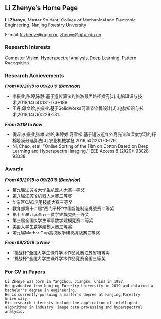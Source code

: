 ## Li Zhenye's Home Page

**Li   Zhenye**, Master Student, College of Mechanical and Electronic Engineering, Nanjing Forestry University

E-mail: li.zhenye@qq.com; zhenye@njfu.edu.cn.

### Research Interests

Computer Vision,  Hyperspectral Analysis, Deep Learning, Pattern Recognition

### Research Achievements

**_From 09/2015 to 09/2019 (Bachelor)_**
- 李振业,陈婷,陈静.基于遗传算法的旅游最优路径探究[J].电脑知识与技术,2018,14(34):181-183+188.
- 王丹,邱文珍,李振业.基于SolidWorks可调节伞骨设计[J].电脑知识与技术,2018,14(26):229-231.

**_From 2019 to Now_**
- 倪超,李振业,张雄,赵岭,朱婷婷,蒋雪松.基于短波近红外高光谱和深度学习的籽棉地膜分选算法[J].农业机械学报,2019,50(12):170-179.
- Ni, Chao, et al. "Online Sorting of the Film on Cotton Based on Deep Learning and Hyperspectral Imaging." IEEE Access 8 (2020): 93028-93038.

### Awards

**_From 09/2015 to 09/2019 (Bachelor)_**
- 第九届江苏省大学生机器人大赛一等奖
- 第八届江苏省机器人大赛二等奖
- 华东区CAD应用技能大赛三等奖
- 教育部第十二届“西门子杯”中国智能制造挑战赛二等奖
- 第十五届江苏省五一数学建模竞赛一等奖
- 第三届全国大学生军事数学建模竞赛二等奖
- 美国大学生数学建模大赛三等奖
- 第九届Mathor Cup高校数学建模挑战赛三等奖

**_From 09/2019 to Now_**
- “挑战杯”全国大学生课外学术作品竞赛江苏省特等奖
- “挑战杯”全国大学生课外学术作品竞赛全国三等奖

### For CV in Papers
```text
Li Zhenye was born in Yangzhou, Jiangsu, China in 1997. 
He graduated from Nanjing Forestry University in 2019 and obtained a bachelor's degree in engineering. 
He is currently pursuing a master's degree at Nanjing Forestry University. 
His research interests include the application of intelligent algorithms in industry, image data processing and hyperspectral analysis.
```
